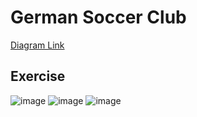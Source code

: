 # German Soccer Club
[Diagram Link](https://app.diagrams.net/?url=https://github.com/daatoo/Databases/raw/main/German%20Soccer%20Club/GermanSoccerClub.drawio)

## Exercise
![image](https://github.com/user-attachments/assets/c3a4c2c4-b8ce-4537-82b2-bb54b610db94)
![image](https://github.com/user-attachments/assets/8f4cf6c6-9154-4add-a166-c1a357a7c958)
![image](https://github.com/user-attachments/assets/47b51a75-a669-4d49-9230-ca1a056ea0d8)

